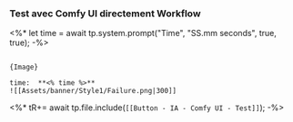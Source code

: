 ### Test avec Comfy UI directement Workflow

<%*
let time = await tp.system.prompt("Time", "SS.mm seconds", true, true);
-%>

```````ad-failure

{Image}

time:  **<% time %>**
![[Assets/banner/Style1/Failure.png|300]]
```````

<%*
tR+= await tp.file.include(`[[Button - IA - Comfy UI - Test]]`);
-%>
